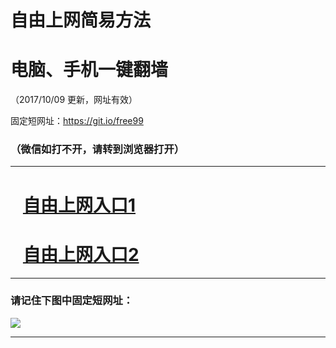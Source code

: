 ﻿# 自由上网简易方法

# 电脑、手机一键翻墙

（2017/10/09 更新，网址有效）

固定短网址：https://git.io/free99

### （微信如打不开，请转到浏览器打开）


***





# &nbsp;&nbsp; <a href="http://ft159132081.fwq-tz-1001.info/fwqtz01.html?t=100900121607 " target="_blank">自由上网入口1</a>
# &nbsp;&nbsp; <a href="http://ft2328019988.fwq-tz-1002.info/fwqtz02.html?t=100900111523 " target="_blank">自由上网入口2</a>
***

### 请记住下图中固定短网址：

<img src="https://s3-us-west-2.amazonaws.com/fwq-1001/yjfq-20170905okok.png" /> 


***

